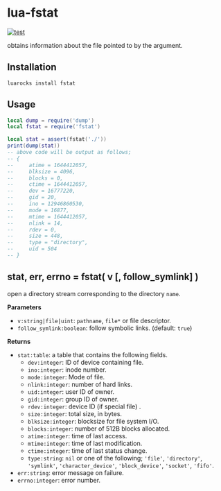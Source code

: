 # lua-fstat

[![test](https://github.com/mah0x211/lua-fstat/actions/workflows/test.yml/badge.svg)](https://github.com/mah0x211/lua-fstat/actions/workflows/test.yml)

obtains information about the file pointed to by the argument.


## Installation

```
luarocks install fstat
```

## Usage

```lua
local dump = require('dump')
local fstat = require('fstat')

local stat = assert(fstat('./'))
print(dump(stat))
-- above code will be output as follows;
-- {
--     atime = 1644412057,
--     blksize = 4096,
--     blocks = 0,
--     ctime = 1644412057,
--     dev = 16777220,
--     gid = 20,
--     ino = 12946860530,
--     mode = 16877,
--     mtime = 1644412057,
--     nlink = 14,
--     rdev = 0,
--     size = 448,
--     type = "directory",
--     uid = 504
-- }
```


## stat, err, errno = fstat( v [, follow_symlink] )

open a directory stream corresponding to the directory `name`.

**Parameters**

- `v:string|file|uint`: `pathname`, `file*` or file descriptor.
- `follow_symlink:boolean`: follow symbolic links. (default: `true`)

**Returns**

- `stat:table`: a table that contains the following fields.
  - `dev:integer`: ID of device containing file.
  - `ino:integer`: inode number.
  - `mode:integer`: Mode of file.
  - `nlink:integer`: number of hard links.
  - `uid:integer`: user ID of owner.
  - `gid:integer`: group ID of owner.
  - `rdev:integer`: device ID (if special file) .
  - `size:integer`: total size, in bytes.
  - `blksize:integer`: blocksize for file system I/O.
  - `blocks:integer`: number of 512B blocks allocated.
  - `atime:integer`: time of last access.
  - `mtime:integer`: time of last modification.
  - `ctime:integer`: time of last status change.
  - `type:string`: `nil` or one of the following; `'file'`, `'directory'`, `'symlink'`, `'character_device'`, `'block_device'`, `'socket'`, `'fifo'`.
- `err:string`: error message on failure.
- `errno:integer`: error number.


